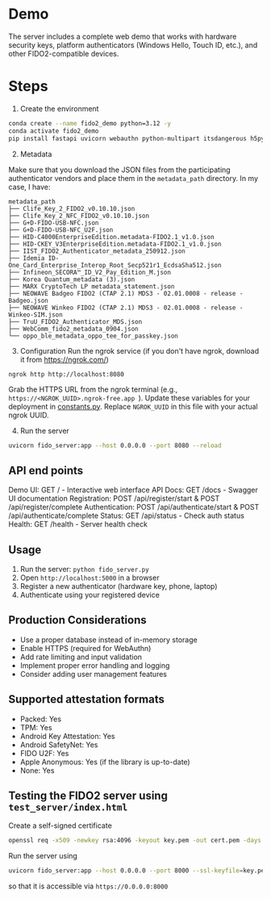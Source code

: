 # Demo

The server includes a complete web demo that works with hardware security keys, platform authenticators (Windows Hello,
Touch ID, etc.), and other FIDO2-compatible devices.

# Steps

1. Create the environment

```bash
conda create --name fido2_demo python=3.12 -y
conda activate fido2_demo
pip install fastapi uvicorn webauthn python-multipart itsdangerous h5py numpy pandas
```

2. Metadata
   
Make sure that you download the JSON files from the participating authenticator vendors and place them in the   `metadata_path` directory. In my case, I have:

```
metadata_path
├── Clife_Key_2_FIDO2_v0.10.10.json
├── Clife_Key_2_NFC_FIDO2_v0.10.10.json
├── G+D-FIDO-USB-NFC.json
├── G+D-FIDO-USB-NFC_U2F.json
├── HID-C4000EnterpriseEdition.metadata-FIDO2.1_v1.0.json
├── HID-CKEY_V3EnterpriseEdition.metadata-FIDO2.1_v1.0.json
├── IIST_FIDO2_Authenticator_metadata_250912.json
├── Idemia ID-One_Card_Enterprise_Interop_Root_Secp521r1_EcdsaSha512.json
├── Infineon_SECORA™_ID_V2_Pay_Edition_M.json
├── Korea Quantum_metadata (3).json
├── MARX CryptoTech LP metadata_statement.json
├── NEOWAVE Badgeo FIDO2 (CTAP 2.1) MDS3 - 02.01.0008 - release - Badgeo.json
├── NEOWAVE Winkeo FIDO2 (CTAP 2.1) MDS3 - 02.01.0008 - release - Winkeo-SIM.json
├── TruU_FIDO2_Authenticator_MDS.json
├── WebComm_fido2_metadata_0904.json
└── oppo_ble_metadata_oppo_tee_for_passkey.json
```

3. Configuration
Run the ngrok service (if you don't have ngrok, download it from https://ngrok.com/)
```
ngrok http http://localhost:8080
```
Grab the HTTPS URL from the ngrok terminal (e.g., `https://<NGROK_UUID>.ngrok-free.app `). Update these variables for your deployment in [constants.py](constants.py). Replace `NGROK_UUID` in this file with your actual ngrok UUID.


4. Run the server

```bash
uvicorn fido_server:app --host 0.0.0.0 --port 8080 --reload
```
## API end points

Demo UI: GET / - Interactive web interface
API Docs: GET /docs - Swagger UI documentation
Registration: POST /api/register/start & POST /api/register/complete
Authentication: POST /api/authenticate/start & POST /api/authenticate/complete
Status: GET /api/status - Check auth status
Health: GET /health - Server health check

## Usage

1. Run the server: `python fido_server.py`
2. Open `http://localhost:5000` in a browser
3. Register a new authenticator (hardware key, phone, laptop)
4. Authenticate using your registered device

## Production Considerations

* Use a proper database instead of in-memory storage
* Enable HTTPS (required for WebAuthn)
* Add rate limiting and input validation
* Implement proper error handling and logging
* Consider adding user management features

## Supported attestation formats

* Packed: Yes
* TPM: Yes
* Android Key Attestation: Yes
* Android SafetyNet: Yes
* FIDO U2F: Yes
* Apple Anonymous: Yes (if the library is up-to-date)
* None: Yes

## Testing the FIDO2 server using `test_server/index.html`

Create a self-signed certificate

```bash
openssl req -x509 -newkey rsa:4096 -keyout key.pem -out cert.pem -days 365 -nodes -subj "/CN=localhost"
```

Run the server using

```bash
uvicorn fido_server:app --host 0.0.0.0 --port 8000 --ssl-keyfile=key.pem --ssl-certfile=cert.pem
```

so that it is accessible via `https://0.0.0.0:8000`